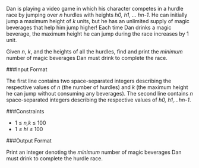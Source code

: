 Dan is playing a video game in which his character competes in a hurdle race by jumping over *n* hurdles with heights *h0, h1, ... hn-1*. He can initially jump a maximum height of *k* units, but he has an unlimited supply of magic beverages that help him jump higher! Each time Dan drinks a magic beverage, the maximum height he can jump during the race increases by 1 unit.

Given *n*, *k*, and the heights of all the hurdles, find and print the *minimum* number of magic beverages Dan must drink to complete the race.

###Input Format

The first line contains two space-separated integers describing the respective values of *n* (the number of hurdles) and *k* (the maximum height he can jump without consuming any beverages). 
The second line contains *n* space-separated integers describing the respective values of *h0, h1,...hn-1*.

###Constraints

* 1 ≤ *n,k* ≤ 100
* 1 ≤ *hi* ≤ 100

###Output Format

Print an integer denoting the *minimum* number of magic beverages Dan must drink to complete the hurdle race.
